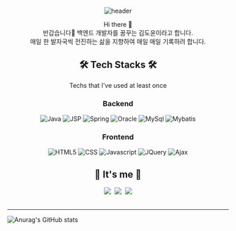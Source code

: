 <div align="center">

![header](https://capsule-render.vercel.app/api?type=waving&color=FCF4A3&height=300&section=header&text=DoYoon%20Kim&animation=fadeIn&fontSize=90&fontColor=FFFFFF)

Hi there 👋 </br>
반갑습니다🤗 백엔드 개발자를 꿈꾸는 김도윤이라고 합니다. </br>
매일 한 발자국씩 전진하는 삶을 지향하여 매일 매일 기록하려 합니다.</br>


<h2> 🛠 Tech Stacks 🛠 </h2>
 Techs that I've used at least once
<h3>Backend</h3>
<img alt="Java" src ="https://img.shields.io/badge/Java-007396.svg?&style=flat&logo=Java&logoColor=white"/>
<img alt="JSP" src ="https://img.shields.io/badge/JSP-F86001.svg?&style=flat&logo=Java&logoColor=white"/>
<img alt="Spring" src ="https://img.shields.io/badge/Spring-6DB33F.svg?&style=flat&logo=Spring&logoColor=white"/>
<img alt="Oracle" src ="https://img.shields.io/badge/Oracle-F80000.svg?&style=flat&logo=Oracle&logoColor=white"/>
<img alt="MySql" src ="https://img.shields.io/badge/MySql-4479A1.svg?&style=flat&logo=MySql&logoColor=white"/>
<img alt="Mybatis" src ="https://img.shields.io/badge/Mybatis-1F4056.svg?&style=flat&logo=Mybatis&logoColor=white"/>
  
<h3>Frontend</h3>
<img alt="HTML5" src ="https://img.shields.io/badge/HTML5-E34F26.svg?&style=flat&logo=HTML5&logoColor=white"/>
<img alt="CSS" src ="https://img.shields.io/badge/CSS3-1572B6.svg?&style=flat&logo=CSS3&logoColor=white"/>
<img alt="Javascript" src ="https://img.shields.io/badge/JavaScript-F7DF1E.svg?&style=flat&logo=JavaScript&logoColor=white"/>
<img alt="JQuery" src ="https://img.shields.io/badge/JQuery-0769AD.svg?&style=flat&logo=JQuery&logoColor=white"/>
<img alt="Ajax" src ="https://img.shields.io/badge/Ajax-0094F5.svg?&style=flat&logo=Ajax&logoColor=white"/>
<br>

<h2>🌷 It's me 🌼</h2>
  <a href="https://turtle8760.tistory.com/"><img src="https://img.shields.io/badge/Tistory-FAFAFA?style=flat&logo=FAFAFA&logoColor=white&link=https://turtle8760.tistory.com/"/></a>&nbsp
  <a href="gustj3201@gmail.com"><img src="https://img.shields.io/badge/Gmail-d14836?style=flat&logo=Gmail&logoColor=white&link=gustj3201@gmail.com"/></a>&nbsp
<img  src="http://mazassumnida.wtf/api/mini/generate_badge?boj=gustj8760">

<br>

</div>
<br>
<hr>

![Anurag's GitHub stats](https://github-readme-stats.vercel.app/api?username=yoondori2&count_private=true&include_all_commits=true&show_icons=true&theme=radical) 

